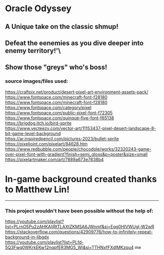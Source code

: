 # Oracle Odyssey

## A Unique take on the classic shmup!  
## Defeat the eenemies as you dive deeper into enemy territory!'\
Show those "greys" who's boss!
---
### source images/files used:


https://craftpix.net/product/desert-pixel-art-environment-assets-pack/
https://www.fontspace.com/minecraft-font-f28180
https://www.fontspace.com/minecraft-font-f28180
https://www.fontspace.com/category/pixel
https://www.fontspace.com/public-pixel-font-f72305
https://www.fontspace.com/quinque-five-font-f65138
https://brigdog.itch.io/bird-sprite  
https://www.vecteezy.com/vector-art/11153437-pixel-desert-landscape-8-bit-game-level-background  
https://ar.inspiredpencil.com/pictures-2023/bullet-sprite  
https://pixeljoint.com/pixelart/84628.htm  
https://www.redbubble.com/people/chocodole/works/32320243-game-over-pixel-font-with-gradient?finish=semi_gloss&p=poster&size=small
https://pixelartmaker.com/art/7889a673e7838b4  
# In-game background created thanks to Matthew Lin!

---
### This project wouldn't have been possible without the help of:

https://youtube.com/playlist?list=PLrnO5Pu2zAHKAIjRtTLAXtZKMSA6JWnmf&si=Eqg0HIVWUgl-W2wR  
https://stackoverflow.com/questions/42909776/how-to-infinitely-repeat-background-in-libgdx  
https://youtube.com/playlist?list=PLfd-5Q3Fwq0WKrkEKw12nqpfER3MG5_Wi&si=TTHNxfFXdIMKzqu4
me
